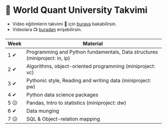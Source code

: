 # 📅 World Quant University Takvimi

- Video eğitimlerin takvimi 📅 için [buraya](res%5CDS%20Module%20Schedule.pdf) bakabilirsin.
- Videolara 📺 [buradan](https://drive.google.com/open?id=1Y7tfAhXWvdrdzg6uD00T3ZpzStnCjGIB) erişebilirsin.

| Week | Material                                                                   |
| ---- | -------------------------------------------------------------------------- |
| 1 ✔  | Programming and Python fundamentals, Data structures (miniproject: in, ip) |
| 2 ✔  | Algorithms, object-oriented programming (miniproject: vc)                  |
| 3 ✔  | Pythonic style, Reading and writing data (miniproject: pw)                 |
| 4 ✔  | Python data science packages                                               |
| 5 😕 | Pandas, Intro to statistics (miniproject: dw)                              |
| 6 ✔  | Data munging                                                               |
| 7 😕 | SQL & Object-relation mapping                                              |
